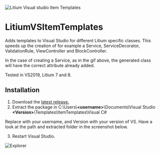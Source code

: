 ![Litium Visual studio Item Templates](https://www.christianengvall.se/wp-content/uploads/2021/11/LitiumVSItemTemplatesAdd.gif)

# LitiumVSItemTemplates
Adds templates to Visual Studio for different Litium specific classes. This speeds up the creation of for example a Service, ServiceDecorator, ValidationRule, ViewController and BlockController.

In the case of creating a Service, as in the gif above, the generated class will have the correct attribute already added.

Tested in VS2019, Litium 7 and 8.

## Installation
1. Download the [latest release.](https://github.com/crilleengvall/LitiumVSItemTemplates/releases/download/untagged-2aa9e02d0acbedb0c2b2/Litium.zip)
2. Extract the package in C:\Users\\__&lt;username>__\Documents\Visual Studio __&lt;Version>__\Templates\ItemTemplates\Visual C#

  Replace <username> with your username, and Version with your version of VS. Have a look at the path and extracted folder in the screenshot below.
  
3. Restart Visual Studio.

![Explorer](https://www.christianengvall.se/wp-content/uploads/2021/11/explorer.PNG)
